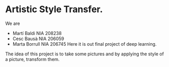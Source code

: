 # Artistic Style Transfer.

We are 
- Martí Baldi NIA 208238
- Cesc Bausà NIA 206059
- Marta Borrull NIA 206745
Here it is out final project of deep learning. 

The idea of this project is to take some pictures and by applying the style of a picture, transform them.
